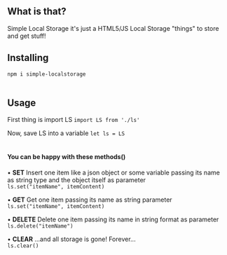 ## What is that?

Simple Local Storage it's just a HTML5/JS Local Storage "things" to store and get stuff!
<br/>

## Installing

`npm i simple-localstorage`  
<br/>

## Usage

First thing is import LS
`import LS from './ls'`
<br/>

Now, save LS into a variable
`let ls = LS`<br/>
<br/>


####  You can be happy with these methods()

• **SET**
Insert one item like a json object or some variable passing its name as string type and the object itself as parameter<br/>
`ls.set("itemName", itemContent)`
<br/>

• **GET**
Get one item passing its name as string parameter<br/>
`ls.set("itemName", itemContent)`
<br/>

• **DELETE**
Delete one item passing its name in string format as parameter<br/>
`ls.delete("itemName")`
<br/>

• **CLEAR**
...and all storage is gone! Forever...<br/>
`ls.clear()`
<br/><br/>

